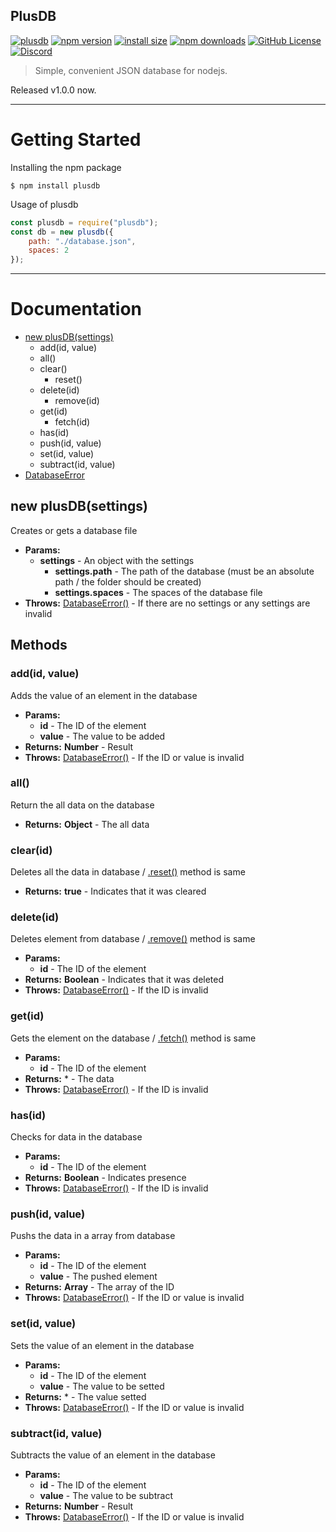 <h2>PlusDB</h2>

[![plusdb](https://img.shields.io/badge/plus-db-black.svg)](https://www.npmjs.org/package/plusdb)
[![npm version](https://img.shields.io/npm/v/plusdb.svg?style=flat-square)](https://www.npmjs.org/package/plusdb)
[![install size](https://packagephobia.now.sh/badge?p=plusdb)](https://packagephobia.now.sh/result?p=plusdb)
[![npm downloads](https://img.shields.io/npm/dm/plusdb.svg?style=flat-square)](http://npm-stat.com/charts.html?package=plusdb)
[![GitHub License](https://img.shields.io/badge/license-MIT-blue.svg)](https://github.com/jesuswasmychoice/plusdb/blob/main/LICENSE)
[![Discord](https://img.shields.io/discord/675217083155480577?color=%237289DA&label=Discord)](https://discord.gg/MaapZw5YVC)

> Simple, convenient JSON database for nodejs.

Released v1.0.0 now.
<hr>

# Getting Started

Installing the npm package
```console
$ npm install plusdb
```
Usage of plusdb
```js
const plusdb = require("plusdb");
const db = new plusdb({ 
    path: "./database.json", 
    spaces: 2 
});
```

<hr>

# Documentation

- [new plusDB(settings)](#plusDB)
  - add(id, value)
  - all()
  - clear()
    - reset()
  - delete(id)
    - remove(id)
  - get(id)
    - fetch(id)
  - has(id)
  - push(id, value)
  - set(id, value)
  - subtract(id, value)
- [DatabaseError](#DatabaseError)

## new plusDB(settings)
<div class="plusDB"></div>

Creates or gets a database file
- **Params:**
  - **settings** - An object with the settings
    - **settings.path** - The path of the database (must be an absolute path / the folder should be created) 
    - **settings.spaces** - The spaces of the database file
- **Throws:** [DatabaseError()](#DatabaseError) - If there are no settings or any settings are invalid

## Methods

### add(id, value)
Adds the value of an element in the database
- **Params:**
  - **id** - The ID of the element
  - **value** - The value to be added
- **Returns:** **Number** - Result
- **Throws:** [DatabaseError()](#DatabaseError) - If the ID or value is invalid

### all()
Return the all data on the database
- **Returns:** **Object** - The all data

### clear(id)
Deletes all the data in database / [.reset()](#reset) method is same
- **Returns:** **true** - Indicates that it was cleared

### delete(id)
Deletes element from database / [.remove()](#remove) method is same
- **Params:**
  - **id** - The ID of the element
- **Returns:** **Boolean** - Indicates that it was deleted
- **Throws:** [DatabaseError()](#DatabaseError) - If the ID is invalid

### get(id)
Gets the element on the database / [.fetch()](#fetch) method is same
- **Params:**
  - **id** - The ID of the element
- **Returns:** * - The data
- **Throws:** [DatabaseError()](#DatabaseError) - If the ID is invalid

### has(id)
Checks for data in the database
- **Params:**
  - **id** - The ID of the element
- **Returns:** **Boolean** - Indicates presence
- **Throws:** [DatabaseError()](#DatabaseError) - If the ID is invalid

### push(id, value)
Pushs the data in a array from database
- **Params:**
  - **id** - The ID of the element
  - **value** - The pushed element
- **Returns:** **Array** - The array of the ID
- **Throws:** [DatabaseError()](#DatabaseError) - If the ID or value is invalid

### set(id, value)
Sets the value of an element in the database
- **Params:**
  - **id** - The ID of the element
  - **value** - The value to be setted
- **Returns:** * - The value setted
- **Throws:** [DatabaseError()](#DatabaseError) - If the ID or value is invalid

### subtract(id, value)
Subtracts the value of an element in the database
- **Params:**
  - **id** - The ID of the element
  - **value** - The value to be subtract
- **Returns:** **Number** - Result
- **Throws:** [DatabaseError()](#DatabaseError) - If the ID or value is invalid
